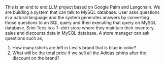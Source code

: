 This is an end to end LLM project based on Google Palm and Langchain. 
We are building a system that can talk to MySQL database. 
User asks questions in a natural language and the system generates answers by converting those questions to an SQL query and then executing that query on MySQL database. 
Srini Tees is a T-shirt store where they maintain their inventory, sales and discounts data in MySQL database. 
A store manager can ask questions such as,
  1) How many tshirts are left in Levi's brand that is blue in color?
  2) What will be the total price if we sell all the Adidas tshirts after the discount on the brand?
